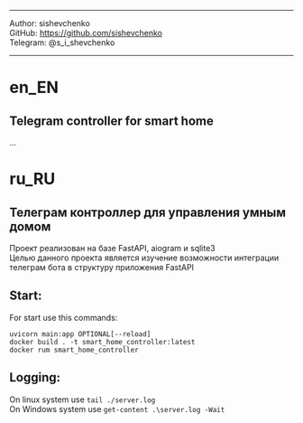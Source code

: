 ***
Author: sishevchenko  
GitHub: https://github.com/sishevchenko  
Telegram: @s_i_shevchenko  
***

# en_EN
## Telegram controller for smart home
...

# ru_RU
## Телеграм контроллер для управления умным домом  
Проект реализован на базе FastAPI, aiogram и sqlite3  
Целью данного проекта является изучение возможности интеграции телеграм бота в структуру приложения FastAPI  


## Start:
For start use this commands:  

`uvicorn main:app OPTIONAL[--reload]`  
`docker build . -t smart_home_controller:latest`  
`docker rum smart_home_controller`  


## Logging: 
On linux system use `tail ./server.log`  
On Windows system use `get-content .\server.log -Wait`  
